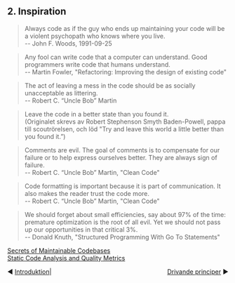 ## 2. Inspiration

> Always code as if the guy who ends up maintaining your code will be a violent psychopath who knows where you live.  
-- John F. Woods, 1991-09-25
  
   
> Any fool can write code that a computer can understand. Good programmers write code that humans understand.   
-- Martin Fowler, "Refactoring: Improving the design of existing code"
  
   
> The act of leaving a mess in the code should be as socially unacceptable as littering.  
-- Robert C. “Uncle Bob” Martin
 
 
> Leave the code in a better state than you found it.  
> (Originalet skrevs av Robert Stephenson Smyth Baden-Powell, pappa till scoutrörelsen, och löd "Try and leave this world a little better than you found it.”)
 
  
> Comments are evil. The goal of comments is to compensate for our failure or to help express ourselves better. They are always sign of failure.   
-- Robert C. “Uncle Bob” Martin, "Clean Code" 
 
  
 
> Code formatting is important because it is part of communication. It also makes the reader trust the code more.  
-- Robert C. “Uncle Bob” Martin, "Clean Code"
   
    
> We should forget about small efficiencies, say about 97% of the time: premature optimization is the root of all evil. Yet we should not pass up our opportunities in that critical 3%.  
-- Donald Knuth, "Structured Programming With Go To Statements" 
  
    
[Secrets of Maintainable Codebases](http://www.daedtech.com/secrets-maintainable-codebases/)  
[Static Code Analysis and Quality Metrics](http://ardalis.com/static-code-analysis-and-quality-metrics)


<span style="float:left">&#x25C0; <a href="01-Introduktion.md">Introduktion</a></span>  |  <span style="float:right"><a href="03-Drivande_principer.md">Drivande principer</a> &#x25B6;</span>